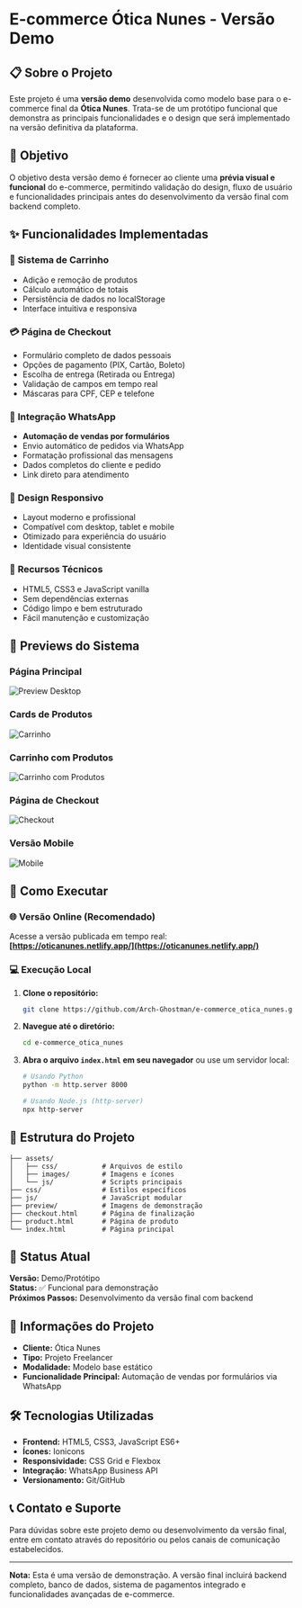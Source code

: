 # E-commerce Ótica Nunes - Versão Demo

## 📋 Sobre o Projeto

Este projeto é uma **versão demo** desenvolvida como modelo base para o e-commerce final da **Ótica Nunes**. Trata-se de um protótipo funcional que demonstra as principais funcionalidades e o design que será implementado na versão definitiva da plataforma.

## 🎯 Objetivo

O objetivo desta versão demo é fornecer ao cliente uma **prévia visual e funcional** do e-commerce, permitindo validação do design, fluxo de usuário e funcionalidades principais antes do desenvolvimento da versão final com backend completo.

## ✨ Funcionalidades Implementadas

### 🛒 **Sistema de Carrinho**
- Adição e remoção de produtos
- Cálculo automático de totais
- Persistência de dados no localStorage
- Interface intuitiva e responsiva

### 💳 **Página de Checkout**
- Formulário completo de dados pessoais
- Opções de pagamento (PIX, Cartão, Boleto)
- Escolha de entrega (Retirada ou Entrega)
- Validação de campos em tempo real
- Máscaras para CPF, CEP e telefone

### 📱 **Integração WhatsApp**
- **Automação de vendas por formulários**
- Envio automático de pedidos via WhatsApp
- Formatação profissional das mensagens
- Dados completos do cliente e pedido
- Link direto para atendimento

### 🎨 **Design Responsivo**
- Layout moderno e profissional
- Compatível com desktop, tablet e mobile
- Otimizado para experiência do usuário
- Identidade visual consistente

### 🔧 **Recursos Técnicos**
- HTML5, CSS3 e JavaScript vanilla
- Sem dependências externas
- Código limpo e bem estruturado
- Fácil manutenção e customização

## 📸 Previews do Sistema

### Página Principal
![Preview Desktop](./preview/Captura%20de%20tela%202025-10-03%20124425.png)

### Cards de Produtos
![Carrinho](./preview/Captura%20de%20tela%202025-10-03%20124436.png)

### Carrinho com Produtos
![Carrinho com Produtos](./preview/Captura%20de%20tela%202025-10-03%20124523.png)

### Página de Checkout
![Checkout](./preview/Captura%20de%20tela%202025-10-03%20124449.png)

### Versão Mobile
![Mobile](./preview/Captura%20de%20tela%202025-10-03%20130723.png)

## 🚀 Como Executar

### 🌐 **Versão Online (Recomendado)**
Acesse a versão publicada em tempo real:
**[https://oticanunes.netlify.app/](https://oticanunes.netlify.app/)**

### 💻 **Execução Local**

1. **Clone o repositório:**
   ```bash
   git clone https://github.com/Arch-Ghostman/e-commerce_otica_nunes.git
   ```

2. **Navegue até o diretório:**
   ```bash
   cd e-commerce_otica_nunes
   ```

3. **Abra o arquivo `index.html` em seu navegador** ou use um servidor local:
   ```bash
   # Usando Python
   python -m http.server 8000
   
   # Usando Node.js (http-server)
   npx http-server
   ```

## 📁 Estrutura do Projeto

```
├── assets/
│   ├── css/           # Arquivos de estilo
│   ├── images/        # Imagens e ícones
│   └── js/            # Scripts principais
├── css/               # Estilos específicos
├── js/                # JavaScript modular
├── preview/           # Imagens de demonstração
├── checkout.html      # Página de finalização
├── product.html       # Página de produto
└── index.html         # Página principal
```

## 🔄 Status Atual

**Versão:** Demo/Protótipo  
**Status:** ✅ Funcional para demonstração  
**Próximos Passos:** Desenvolvimento da versão final com backend

## 💼 Informações do Projeto

- **Cliente:** Ótica Nunes
- **Tipo:** Projeto Freelancer
- **Modalidade:** Modelo base estático
- **Funcionalidade Principal:** Automação de vendas por formulários via WhatsApp

## 🛠️ Tecnologias Utilizadas

- **Frontend:** HTML5, CSS3, JavaScript ES6+
- **Ícones:** Ionicons
- **Responsividade:** CSS Grid e Flexbox
- **Integração:** WhatsApp Business API
- **Versionamento:** Git/GitHub

## 📞 Contato e Suporte

Para dúvidas sobre este projeto demo ou desenvolvimento da versão final, entre em contato através do repositório ou pelos canais de comunicação estabelecidos.

---

**Nota:** Esta é uma versão de demonstração. A versão final incluirá backend completo, banco de dados, sistema de pagamentos integrado e funcionalidades avançadas de e-commerce.

